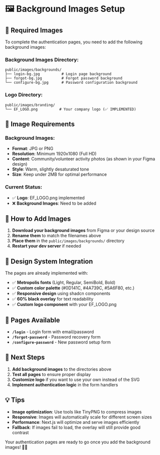 # 🖼️ **Background Images Setup**

## 📁 **Required Images**

To complete the authentication pages, you need to add the following background images:

### **Background Images Directory:**
```
public/images/backgrounds/
├── login-bg.jpg          # Login page background
├── forgot-bg.jpg         # Forgot password background  
└── configure-bg.jpg      # Password configuration background
```

### **Logo Directory:**
```
public/images/branding/
└── EF_LOGO.png          # Your company logo (✅ IMPLEMENTED)
```

## 🎯 **Image Requirements**

### **Background Images:**
- **Format**: JPG or PNG
- **Resolution**: Minimum 1920x1080 (Full HD)
- **Content**: Community/volunteer activity photos (as shown in your Figma design)
- **Style**: Warm, slightly desaturated tone
- **Size**: Keep under 2MB for optimal performance

### **Current Status:**
- ✅ **Logo**: EF_LOGO.png implemented
- ❌ **Background Images**: Need to be added

## 🚀 **How to Add Images**

1. **Download your background images** from Figma or your design source
2. **Rename them** to match the filenames above
3. **Place them** in the `public/images/backgrounds/` directory
4. **Restart your dev server** if needed

## 🎨 **Design System Integration**

The pages are already implemented with:
- ✅ **Metropolis fonts** (Light, Regular, SemiBold, Bold)
- ✅ **Custom color palette** (#0D141C, #4A739C, #5A6F80, etc.)
- ✅ **Responsive design** using shadcn components
- ✅ **60% black overlay** for text readability
- ✅ **Custom logo component** with your EF_LOGO.png

## 📱 **Pages Available**

- **`/login`** - Login form with email/password
- **`/forgot-password`** - Password recovery form
- **`/configure-password`** - New password setup form

## 🔧 **Next Steps**

1. **Add background images** to the directories above
2. **Test all pages** to ensure proper display
3. **Customize logo** if you want to use your own instead of the SVG
4. **Implement authentication logic** in the form handlers

## 💡 **Tips**

- **Image optimization**: Use tools like TinyPNG to compress images
- **Responsive**: Images will automatically scale for different screen sizes
- **Performance**: Next.js will optimize and serve images efficiently
- **Fallback**: If images fail to load, the overlay will still provide good contrast

Your authentication pages are ready to go once you add the background images! 🎨✨
